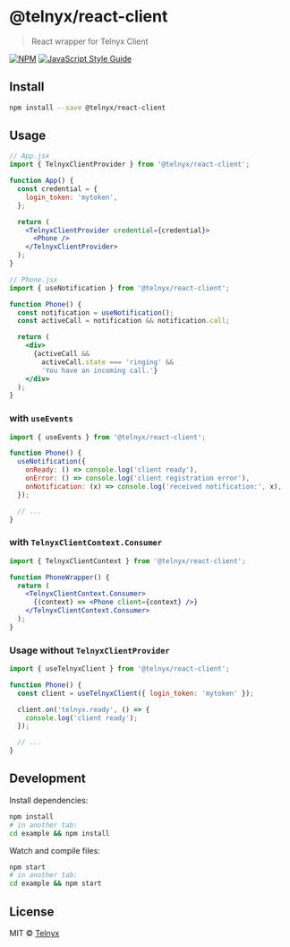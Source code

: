 # @telnyx/react-client

> React wrapper for Telnyx Client

[![NPM](https://img.shields.io/npm/v/@telnyx/react-client.svg)](https://www.npmjs.com/package/@telnyx/react-client) [![JavaScript Style Guide](https://img.shields.io/badge/code_style-standard-brightgreen.svg)](https://standardjs.com)

## Install

```bash
npm install --save @telnyx/react-client
```

## Usage

```jsx
// App.jsx
import { TelnyxClientProvider } from '@telnyx/react-client';

function App() {
  const credential = {
    login_token: 'mytoken',
  };

  return (
    <TelnyxClientProvider credential={credential}>
      <Phone />
    </TelnyxClientProvider>
  );
}
```

```jsx
// Phone.jsx
import { useNotification } from '@telnyx/react-client';

function Phone() {
  const notification = useNotification();
  const activeCall = notification && notification.call;

  return (
    <div>
      {activeCall &&
        activeCall.state === 'ringing' &&
        'You have an incoming call.'}
    </div>
  );
}
```

### with `useEvents`

```jsx
import { useEvents } from '@telnyx/react-client';

function Phone() {
  useNotification({
    onReady: () => console.log('client ready'),
    onError: () => console.log('client registration error'),
    onNotification: (x) => console.log('received notification:', x),
  });

  // ...
}
```

### with `TelnyxClientContext.Consumer`

```jsx
import { TelnyxClientContext } from '@telnyx/react-client';

function PhoneWrapper() {
  return (
    <TelnyxClientContext.Consumer>
      {(context) => <Phone client={context} />}
    </TelnyxClientContext.Consumer>
  );
}
```

### Usage without `TelnyxClientProvider`

```jsx
import { useTelnyxClient } from '@telnyx/react-client';

function Phone() {
  const client = useTelnyxClient({ login_token: 'mytoken' });

  client.on('telnyx.ready', () => {
    console.log('client ready');
  });

  // ...
}
```

## Development

Install dependencies:

```bash
npm install
# in another tab:
cd example && npm install
```

Watch and compile files:

```bash
npm start
# in another tab:
cd example && npm start
```

## License

MIT © [Telnyx](https://github.com/team-telnyx)
